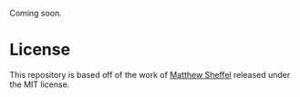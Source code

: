 Coming soon.

# License

This repository is based off of the work of [Matthew Sheffel](https://github.com/isosphere) released under the MIT license.



